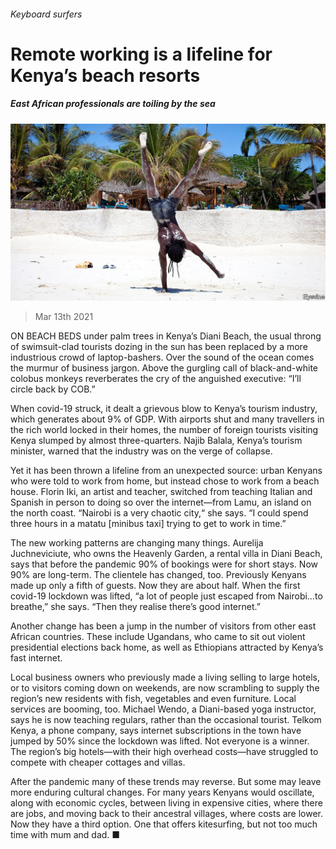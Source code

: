 ###### Keyboard surfers

# Remote working is a lifeline for Kenya’s beach resorts 

##### East African professionals are toiling by the sea 

![image](images/20210313_MAP003_0.jpg) 

> Mar 13th 2021 


ON BEACH BEDS under palm trees in Kenya’s Diani Beach, the usual throng of swimsuit-clad tourists dozing in the sun has been replaced by a more industrious crowd of laptop-bashers. Over the sound of the ocean comes the murmur of business jargon. Above the gurgling call of black-and-white colobus monkeys reverberates the cry of the anguished executive: “I’ll circle back by COB.”


When covid-19 struck, it dealt a grievous blow to Kenya’s tourism industry, which generates about 9% of GDP. With airports shut and many travellers in the rich world locked in their homes, the number of foreign tourists visiting Kenya slumped by almost three-quarters. Najib Balala, Kenya’s tourism minister, warned that the industry was on the verge of collapse.



Yet it has been thrown a lifeline from an unexpected source: urban Kenyans who were told to work from home, but instead chose to work from a beach house. Florin Iki, an artist and teacher, switched from teaching Italian and Spanish in person to doing so over the internet—from Lamu, an island on the north coast. “Nairobi is a very chaotic city,“ she says. “I could spend three hours in a matatu [minibus taxi] trying to get to work in time.”


The new working patterns are changing many things. Aurelija Juchneviciute, who owns the Heavenly Garden, a rental villa in Diani Beach, says that before the pandemic 90% of bookings were for short stays. Now 90% are long-term. The clientele has changed, too. Previously Kenyans made up only a fifth of guests. Now they are about half. When the first covid-19 lockdown was lifted, “a lot of people just escaped from Nairobi…to breathe,” she says. “Then they realise there’s good internet.”


Another change has been a jump in the number of visitors from other east African countries. These include Ugandans, who came to sit out violent presidential elections back home, as well as Ethiopians attracted by Kenya’s fast internet.


Local business owners who previously made a living selling to large hotels, or to visitors coming down on weekends, are now scrambling to supply the region’s new residents with fish, vegetables and even furniture. Local services are booming, too. Michael Wendo, a Diani-based yoga instructor, says he is now teaching regulars, rather than the occasional tourist. Telkom Kenya, a phone company, says internet subscriptions in the town have jumped by 50% since the lockdown was lifted. Not everyone is a winner. The region’s big hotels—with their high overhead costs—have struggled to compete with cheaper cottages and villas.


After the pandemic many of these trends may reverse. But some may leave more enduring cultural changes. For many years Kenyans would oscillate, along with economic cycles, between living in expensive cities, where there are jobs, and moving back to their ancestral villages, where costs are lower. Now they have a third option. One that offers kitesurfing, but not too much time with mum and dad. ■

